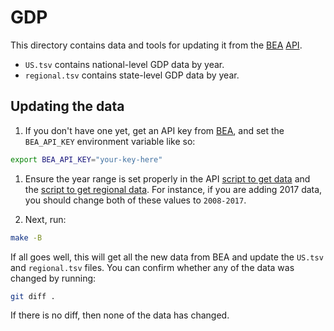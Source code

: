 # GDP

This directory contains data and tools for updating it from the [BEA] [API].

* `US.tsv` contains national-level GDP data by year.
* `regional.tsv` contains state-level GDP data by year.

## Updating the data
1. If you don't have one yet, get an API key from [BEA][API], and set the `BEA_API_KEY` environment variable like so:

  ```sh
  export BEA_API_KEY="your-key-here"
  ```

1. Ensure the year range is set properly in the API [script to get data](https://github.com/ONRR/doi-extractives-data/blob/842b9c54646bd7c3b891a65b8a30bc0d57c85b4e/data/gdp/get-bea-data.js#L15)
   and the [script to get regional data](https://github.com/ONRR/doi-extractives-data/blob/842b9c54646bd7c3b891a65b8a30bc0d57c85b4e/data/gdp/get-bea-regional.js#L8).
   For instance, if you are adding 2017 data, you should change both of these values to `2008-2017`.

2. Next, run:

  ```sh
  make -B
  ```

If all goes well, this will get all the new data from BEA and update the `US.tsv` and `regional.tsv` files.
You can confirm whether any of the data was changed by running:

```sh
git diff .
```

If there is no diff, then none of the data has changed.

[BEA]: http://www.bea.gov/
[API]: http://www.bea.gov/API/
